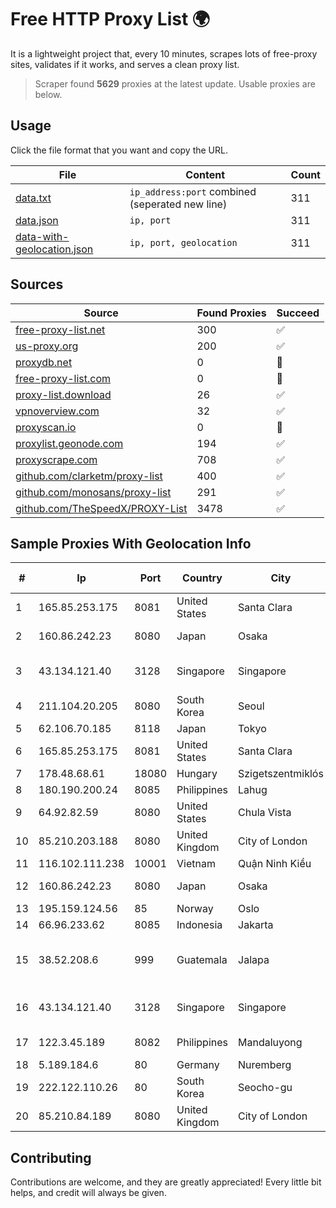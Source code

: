 
# Free HTTP Proxy List 🌍

It is a lightweight project that, every 10 minutes, scrapes lots of free-proxy sites, validates if it works, and serves a clean proxy list.


> Scraper found **5629** proxies at the latest update. Usable proxies are below.

## Usage

Click the file format that you want and copy the URL.


|File|Content|Count|
|----|-------|-----|
|[data.txt](https://raw.githubusercontent.com/themiralay/Proxy-List-World/master/data.txt)|`ip_address:port` combined (seperated new line)|311|
|[data.json](https://raw.githubusercontent.com/themiralay/Proxy-List-World/master/data.json)|`ip, port`|311|
|[data-with-geolocation.json](https://raw.githubusercontent.com/themiralay/Proxy-List-World/master/data-with-geolocation.json)|`ip, port, geolocation`|311|

## Sources

|Source|Found Proxies|Succeed|
|------|-------------|-------|
|[free-proxy-list.net](https://free-proxy-list.net)|300|✅|
|[us-proxy.org](https://www.us-proxy.org)|200|✅|
|[proxydb.net](http://proxydb.net)|0|🚫|
|[free-proxy-list.com](https://free-proxy-list.com/?page=&port=&type%5B%5D=http&type%5B%5D=https&up_time=0&search=Search)|0|🚫|
|[proxy-list.download](https://www.proxy-list.download/HTTP)|26|✅|
|[vpnoverview.com](https://vpnoverview.com/privacy/anonymous-browsing/free-proxy-servers)|32|✅|
|[proxyscan.io](https://www.proxyscan.io)|0|🚫|
|[proxylist.geonode.com](https://proxylist.geonode.com/api/proxy-list?limit=300&page=1&sort_by=lastChecked&sort_type=desc&protocols=http,https)|194|✅|
|[proxyscrape.com](https://api.proxyscrape.com/v2/?request=displayproxies&protocol=http&timeout=10000&country=all&ssl=all&anonymity=all)|708|✅|
|[github.com/clarketm/proxy-list](https://raw.githubusercontent.com/clarketm/proxy-list/master/proxy-list-raw.txt)|400|✅|
|[github.com/monosans/proxy-list](https://raw.githubusercontent.com/monosans/proxy-list/main/proxies/http.txt)|291|✅|
|[github.com/TheSpeedX/PROXY-List](https://raw.githubusercontent.com/TheSpeedX/PROXY-List/master/http.txt)|3478|✅|


## Sample Proxies With Geolocation Info

|#|Ip|Port|Country|City|Internet Service Provider|
|-|--|----|-------|----|-------------------------|
|1|165.85.253.175|8081|United States|Santa Clara|Google LLC|
|2|160.86.242.23|8080|Japan|Osaka|Sony Network Communications Inc|
|3|43.134.121.40|3128|Singapore|Singapore|Shenzhen Tencent Computer Systems Company Limited|
|4|211.104.20.205|8080|South Korea|Seoul|Korea Telecom|
|5|62.106.70.185|8118|Japan|Tokyo|xTom Japan Co., Ltd.|
|6|165.85.253.175|8081|United States|Santa Clara|Google LLC|
|7|178.48.68.61|18080|Hungary|Szigetszentmiklós|UPC|
|8|180.190.200.24|8085|Philippines|Lahug|Globe Telecom|
|9|64.92.82.59|8080|United States|Chula Vista|Momentum Telecom, Inc.|
|10|85.210.203.188|8080|United Kingdom|City of London|Microsoft Corporation|
|11|116.102.111.238|10001|Vietnam|Quận Ninh Kiều|Viettel Corporation|
|12|160.86.242.23|8080|Japan|Osaka|Sony Network Communications Inc|
|13|195.159.124.56|85|Norway|Oslo|CUSTOMPUBLISHCOLO|
|14|66.96.233.62|8085|Indonesia|Jakarta|MYREPUBLIC|
|15|38.52.208.6|999|Guatemala|Jalapa|CENTRAL DE REDES Y COMUNICACIONES DE GUATEMALA, SOCIEDAD ANONIMA|
|16|43.134.121.40|3128|Singapore|Singapore|Shenzhen Tencent Computer Systems Company Limited|
|17|122.3.45.189|8082|Philippines|Mandaluyong|Philippine Long Distance Telephone Co.|
|18|5.189.184.6|80|Germany|Nuremberg|Contabo GmbH|
|19|222.122.110.26|80|South Korea|Seocho-gu|Korea Telecom|
|20|85.210.84.189|8080|United Kingdom|City of London|Microsoft Corporation|



## Contributing

Contributions are welcome, and they are greatly appreciated! Every
little bit helps, and credit will always be given.

